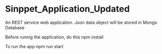 # Sinppet_Application_Updated
An REST service web application. Json data object will be stored in Mongo Database

Before runnig the application, do this
npm install

To run the app
npm run start
